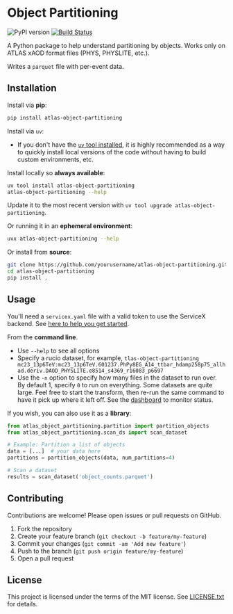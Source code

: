 # Object Partitioning

![PyPI version](https://badge.fury.io/py/atlas-object-partitioning.svg)
[![Build Status](https://github.com/gordonwatts/object-partitioning/actions/workflows/publish-to-pypi.yml/badge.svg)](https://github.com/gordonwatts/object-partitioning/actions)

A Python package to help understand partitioning by objects. Works only on ATLAS xAOD format files (PHYS, PHYSLITE, etc.).

Writes a `parquet` file with per-event data.

## Installation

Install via **pip**:

```bash
pip install atlas-object-partitioning
```

Install via `uv`:

* If you don't have the [`uv` tool installed](https://docs.astral.sh/uv/getting-started/installation/), it is highly recommended as a way to quickly install local versions of the code without having to build custom environments, etc.

Install locally so **always available**:

```bash
uv tool install atlas-object-partitioning
atlas-object-partitioning --help
```

Update it to the most recent version with `uv tool upgrade atlas-object-partitioning`.

Or running it in an **ephemeral environment**:

```bash
uvx atlas-object-partitioning --help
```

Or install from **source**:

```bash
git clone https://github.com/yourusername/atlas-object-partitioning.git
cd atlas-object-partitioning
pip install .
```

## Usage

You'll need a `servicex.yaml` file with a valid token to use the ServiceX backend. See [here to help you get started](https://servicex-frontend.readthedocs.io/en/stable/connect_servicex.html).

From the **command line**.

* Use `--help` to see all options
* Specify a rucio dataset, for example, `tlas-object-partitioning mc23_13p6TeV:mc23_13p6TeV.601237.PhPy8EG_A14_ttbar_hdamp258p75_allhad.deriv.DAOD_PHYSLITE.e8514_s4369_r16083_p6697`
* Use the `-n` option to specify how many files in the dataset to run over. By default 1, specify `0` to run on everything. Some datasets are quite large. Feel free to start the transform, then re-run the same command to have it pick up where it left off. See the [dashboard](https://servicex.af.uchicago.edu/dashboard) to monitor status.

If you wish, you can also use it as a **library**:

```python
from atlas_object_partitioning.partition import partition_objects
from atlas_object_partitioning.scan_ds import scan_dataset

# Example: Partition a list of objects
data = [...]  # your data here
partitions = partition_objects(data, num_partitions=4)

# Scan a dataset
results = scan_dataset('object_counts.parquet')
```

## Contributing

Contributions are welcome! Please open issues or pull requests on GitHub.

1. Fork the repository
2. Create your feature branch (`git checkout -b feature/my-feature`)
3. Commit your changes (`git commit -am 'Add new feature'`)
4. Push to the branch (`git push origin feature/my-feature`)
5. Open a pull request

## License

This project is licensed under the terms of the MIT license. See [LICENSE.txt](LICENSE.txt) for details.
